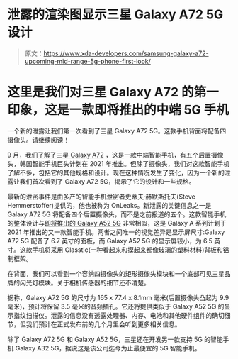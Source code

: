 # 泄露的渲染图显示三星 Galaxy A72 5G 设计

> 原文：<https://www.xda-developers.com/samsung-galaxy-a72-upcoming-mid-range-5g-phone-first-look/>

# 这里是我们对三星 Galaxy A72 的第一印象，这是一款即将推出的中端 5G 手机

一个新的泄露让我们第一次看到了三星 Galaxy A72 5G。这款手机背面将配备四摄像头。请继续阅读！

9 月，我们[了解了三星 Galaxy A72](https://www.xda-developers.com/samsung-galaxy-a72-cameras-launch-date/) ，这是一款中端智能手机，有五个后置摄像头，韩国智能手机巨头计划在 2021 年推出。但除了摄像头，我们对这款智能手机了解不多，包括它的其他规格和设计。现在这种情况发生了变化，因为一个新的泄露让我们首次看到了 Galaxy A72 5G，揭示了它的设计和一些规格。

最新的泄密事件是由多产的智能手机泄密者史蒂夫·赫默斯托夫(Steve Hemmerstoffer)提供的，他也被称为 OnLeaks。新泄露的关键信息之一是 Galaxy A72 5G 将配备四个后置摄像头，而不是之前报道的五个。这款智能手机的整体设计与[即将推出的 Galaxy A52 5G](https://www.xda-developers.com/samsung-galaxy-a52-5g-leaked-renders/) 非常相似，这是 Galaxy A 系列计划于 2021 年推出的又一款智能手机。两者之间唯一的视觉差异是显示屏尺寸:Galaxy A72 5G 配备了 6.7 英寸的面板，而 Galaxy A52 5G 的显示屏较小，为 6.5 英寸。这款手机将采用 Glasstic(一种看起来和摸起来都像玻璃的塑料材料)背板和铝制框架。

在背面，我们可以看到一个容纳四摄像头的矩形摄像头模块和一个底部可见三星品牌的闪光灯模块。关于相机传感器的细节还不清楚。

据称，Galaxy A72 5G 的尺寸为 165 x 77.4 x 8.1mm 毫米(后置摄像头凸起为 9.9 毫米)，预计将保留 3.5 毫米的音频插孔。它还将提供类似于 Galaxy A52 5G 的显示指纹扫描仪。泄露的信息没有透露处理器、内存、电池和其他硬件组件的确切细节，但我们预计在正式发布前的几个月里会听到更多相关信息。

除了 Galaxy A72 5G 和 Galaxy A52 5G，三星还在开发另一款支持 5G 的智能手机 Galaxy A32 5G，据说这是该公司迄今为止最便宜的 5G 智能手机。